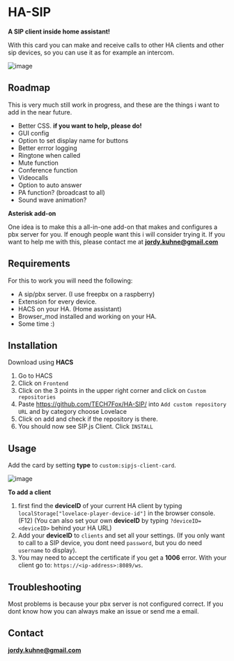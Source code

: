 # HA-SIP
**A SIP client inside home assistant!**

With this card you can make and receive calls to other HA clients and other sip devices, so you can use it as for example an intercom.

![image](https://user-images.githubusercontent.com/32220029/136860621-8a12bd7f-a052-4855-a163-29dab84901e1.png)

## Roadmap
This is very much still work in progress, and these are the things i want to add in the near future.
 * Better CSS. **if you want to help, please do!**
 * GUI config
 * Option to set display name for buttons
 * Better errror logging
 * Ringtone when called
 * Mute function
 * Conference function
 * Videocalls
 * Option to auto answer
 * PA function? (broadcast to all)
 * Sound wave animation?

**Asterisk add-on**

One idea is to make this a all-in-one add-on that makes and configures a pbx server for you.
If enough people want this i will consider trying it. If you want to help me with this, please contact me at **jordy.kuhne@gmail.com**

## Requirements
For this to work you will need the following:
 * A sip/pbx server. (I use freepbx on a raspberry)
 * Extension for every device.
 * HACS on your HA. (Home assistant)
 * Browser_mod installed and working on your HA.
 * Some time :)

## Installation
Download using **HACS**
 1. Go to HACS
 2. Click on `Frontend`
 3. Click on the 3 points in the upper right corner and click on `Custom repositories`
 4. Paste https://github.com/TECH7Fox/HA-SIP/ into `Add custom repository URL` and by category choose Lovelace
 5. Click on add and check if the repository is there.
 6. You should now see SIP.js Client. Click `INSTALL`

## Usage
Add the card by setting **type** to `custom:sipjs-client-card`.

![image](https://user-images.githubusercontent.com/32220029/136860840-0f3ac948-1ecc-4fa0-8bd8-d3b981891b03.png)

**To add a client**
1. first find the **deviceID** of your current HA client by typing `localStorage["lovelace-player-device-id"]` in the browser console. (F12) (You can also set your own **deviceID** by typing `?deviceID=<deviceID>` behind your HA URL)
2. Add your **deviceID** to `clients` and set all your settings. (If you only want to call to a SIP device, you dont need `password`, but you do need `username` to display).
3. You may need to accept the certificate if you get a **1006** error. With your client go to: `https://<ip-address>:8089/ws`.

## Troubleshooting
Most problems is because your pbx server is not configured correct.
If you dont know how you can always make an issue or send me a email.

## Contact
**jordy.kuhne@gmail.com**
